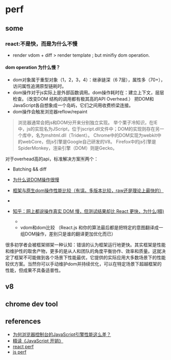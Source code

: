 # perf



## some

### react:不是快，而是为什么不慢

- render vdom + diff > render template ; but minifiy dom operation.

#### dom operation  为什么慢？

- dom对象属于重型对象（1，2，3，4）：继承链深（6 7层），属性多（70+），访问属性追溯原型链耗时。
- dom操作对于js实际上是外部函数调用。dom操作耗时在：建立上下文，层层检查。（改变DOM 结构的调用都有极其高的API Overhead.） 把DOM和JavaScript各自想象成一个岛屿，它们之间用收费桥梁连接。
- dom操作会触发浏览器reflow/repaint

> 浏览器通常会把js和DOM分开来分别独立实现。
> 举个栗子冷知识，在IE中，js的实现名为JScript，位于jscript.dll文件中；DOM的实现则存在另一个库中，名为mshtml.dll（Trident）。
> Chrome中的DOM实现为webkit中的webCore，但js引擎是Google自己研发的V8。
> Firefox中的js引擎是SpiderMonkey，渲染引擎（DOM）则是Gecko。


对于overhead高的api，标准解决方案🈶两个：

- Batching && diff

- [为什么说DOM操作很慢](https://leozdgao.me/why-dom-slow/)
- [框架与原生dom操作性能比较（有误。多版本比较，raw还是理论上最快的）](http://chrisharrington.github.io/demos/performance/)
- []()
- [知乎：网上都说操作真实 DOM 慢，但测试结果却比 React 更快，为什么(精)](https://www.zhihu.com/question/31809713)

	-
	- vdom和dom比较 （React.js 和你的算法最后都是把特定的意图翻译成一组DOM操作，差别只是谁的翻译更加优化而已）


很多初学者会被框架绑架一种认知：错误的认为框架运行地更快。其实框架是性能和维护性的取舍产物，更多的是从人和团队的角度平衡协作、效率和质量。这就决定了框架不可能做到各个场景下性能最优，它提供的实际应用大多数场景下的性能较优方案。当然你可以手动维护dom并持续优化，可以在特定场景下超越框架的性能，但成果不具备适普性。


## v8


## chrome dev tool






## references


- [为何浏览器控制台的JavaScript引擎性能这么差？](https://www.zhihu.com/question/29352114/answer/44050599)
- [精读《JavaScript 开销》](https://zhuanlan.zhihu.com/p/33761893)
- [react perf](./react.md)
- [js perf](../js/perf.md)
